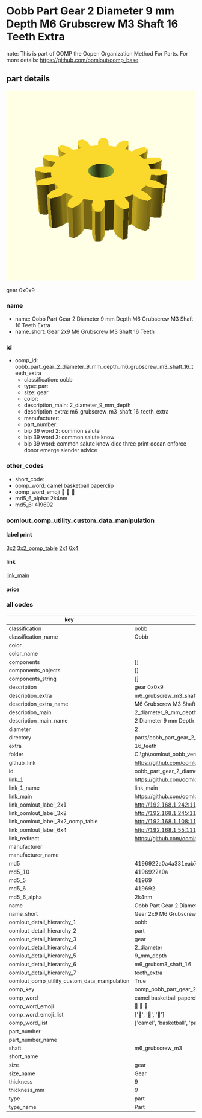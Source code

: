 # Oobb Part Gear 2 Diameter 9 mm Depth M6 Grubscrew M3 Shaft 16 Teeth Extra  

note: This is part of OOMP the Oopen Organization Method For Parts. For more details: https://github.com/oomlout/oomp_base

##  part details
  

[![](3dpr.png)](3dpr.png)

gear 0x0x9



### name
* name: Oobb Part Gear 2 Diameter 9 mm Depth M6 Grubscrew M3 Shaft 16 Teeth Extra
* name_short: Gear 2x9 M6 Grubscrew M3 Shaft 16 Teeth
### id
* oomp_id: oobb_part_gear_2_diameter_9_mm_depth_m6_grubscrew_m3_shaft_16_teeth_extra
  * classification: oobb
  * type: part
  * size: gear
  * color: 
  * description_main: 2_diameter_9_mm_depth
  * description_extra: m6_grubscrew_m3_shaft_16_teeth_extra
  * manufacturer: 
  * part_number: 
  * bip 39 word 2: common salute
  * bip 39 word 3: common salute know
  * bip 39 word: common salute know dice three print ocean enforce donor emerge slender advice

### other_codes
* short_code: 
* oomp_word: camel basketball paperclip
* oomp_word_emoji :camel: :basketball: :paperclip:
* md5_6_alpha: 2k4nm
* md5_6: 419692






### oomlout_oomp_utility_custom_data_manipulation
#### label print
[3x2](http://192.168.1.245:1112/?label=oomp%202k4nm)
[3x2_oomp_table](http://192.168.1.108:1112/?label=oomp%202k4nm)
[2x1](http://192.168.1.242:1112/?label=oomp%202k4nm)
[6x4](http://192.168.1.55:1112/?label=oomp%202k4nm)    

#### link

[link_main](https://github.com/oomlout/oomlout_oobb_version_4_generated_parts/tree/main/navigation_oomp/oobb/part/gear/2_diameter_9_mm_depth/m6_grubscrew_m3_shaft_16_teeth_extra/part)                              

#### price







### all codes 
| key | value |  
| --- | --- |  
| classification | oobb |  
| classification_name | Oobb |  
| color |  |  
| color_name |  |  
| components | [] |  
| components_objects | [] |  
| components_string | [] |  
| description | gear 0x0x9 |  
| description_extra | m6_grubscrew_m3_shaft_16_teeth_extra |  
| description_extra_name | M6 Grubscrew M3 Shaft 16 Teeth Extra |  
| description_main | 2_diameter_9_mm_depth |  
| description_main_name | 2 Diameter 9 mm Depth |  
| diameter | 2 |  
| directory | parts/oobb_part_gear_2_diameter_9_mm_depth_m6_grubscrew_m3_shaft_16_teeth_extra |  
| extra | 16_teeth |  
| folder | C:\gh\oomlout_oobb_version_4_generated_parts\parts\oobb_part_gear_2_diameter_9_mm_depth_m6_grubscrew_m3_shaft_16_teeth_extra |  
| github_link | https://github.com/oomlout/oomlout_oomp_part_src/tree/main/parts/oobb_part_gear_2_diameter_9_mm_depth_m6_grubscrew_m3_shaft_16_teeth_extra |  
| id | oobb_part_gear_2_diameter_9_mm_depth_m6_grubscrew_m3_shaft_16_teeth_extra |  
| link_1 | https://github.com/oomlout/oomlout_oobb_version_4_generated_parts/tree/main/navigation_oomp/oobb/part/gear/2_diameter_9_mm_depth/m6_grubscrew_m3_shaft_16_teeth_extra/part |  
| link_1_name | link_main |  
| link_main | https://github.com/oomlout/oomlout_oobb_version_4_generated_parts/tree/main/navigation_oomp/oobb/part/gear/2_diameter_9_mm_depth/m6_grubscrew_m3_shaft_16_teeth_extra/part |  
| link_oomlout_label_2x1 | http://192.168.1.242:1112/?label=oomp%202k4nm |  
| link_oomlout_label_3x2 | http://192.168.1.245:1112/?label=oomp%202k4nm |  
| link_oomlout_label_3x2_oomp_table | http://192.168.1.108:1112/?label=oomp%202k4nm |  
| link_oomlout_label_6x4 | http://192.168.1.55:1112/?label=oomp%202k4nm |  
| link_redirect | https://github.com/oomlout/oomlout_oobb_version_4_generated_parts/tree/main/parts/oobb_gear_02_09_ex_16_teeth_sh_m6_grubscrew_m3 |  
| manufacturer |  |  
| manufacturer_name |  |  
| md5 | 4196922a0a4a331eab7083d6f7efb173 |  
| md5_10 | 4196922a0a |  
| md5_5 | 41969 |  
| md5_6 | 419692 |  
| md5_6_alpha | 2k4nm |  
| name | Oobb Part Gear 2 Diameter 9 mm Depth M6 Grubscrew M3 Shaft 16 Teeth Extra |  
| name_short | Gear 2x9 M6 Grubscrew M3 Shaft 16 Teeth |  
| oomlout_detail_hierarchy_1 | oobb |  
| oomlout_detail_hierarchy_2 | part |  
| oomlout_detail_hierarchy_3 | gear |  
| oomlout_detail_hierarchy_4 | 2_diameter |  
| oomlout_detail_hierarchy_5 | 9_mm_depth |  
| oomlout_detail_hierarchy_6 | m6_grubsm3_shaft_16 |  
| oomlout_detail_hierarchy_7 | teeth_extra |  
| oomlout_oomp_utility_custom_data_manipulation | True |  
| oomp_key | oomp_oobb_part_gear_2_diameter_9_mm_depth_m6_grubscrew_m3_shaft_16_teeth_extra |  
| oomp_word | camel basketball paperclip |  
| oomp_word_emoji | :camel: :basketball: :paperclip: |  
| oomp_word_emoji_list | [':camel:', ':basketball:', ':paperclip:'] |  
| oomp_word_list | ['camel', 'basketball', 'paperclip'] |  
| part_number |  |  
| part_number_name |  |  
| shaft | m6_grubscrew_m3 |  
| short_name |  |  
| size | gear |  
| size_name | Gear |  
| thickness | 9 |  
| thickness_mm | 9 |  
| type | part |  
| type_name | Part |  
